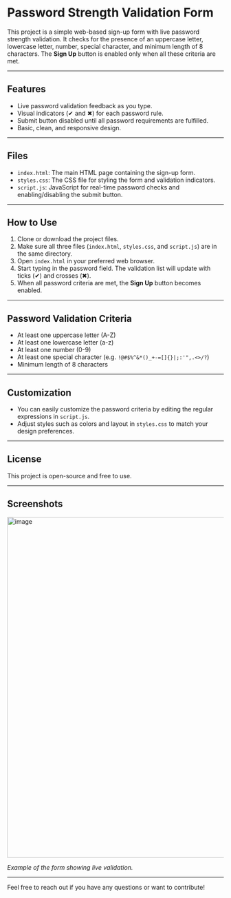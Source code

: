 # Password Strength Validation Form

This project is a simple web-based sign-up form with live password strength validation. It checks for the presence of an uppercase letter, lowercase letter, number, special character, and minimum length of 8 characters. The **Sign Up** button is enabled only when all these criteria are met.

---

## Features

- Live password validation feedback as you type.
- Visual indicators (✔ and ✖) for each password rule.
- Submit button disabled until all password requirements are fulfilled.
- Basic, clean, and responsive design.

---

## Files

- `index.html`: The main HTML page containing the sign-up form.
- `styles.css`: The CSS file for styling the form and validation indicators.
- `script.js`: JavaScript for real-time password checks and enabling/disabling the submit button.

---

## How to Use

1. Clone or download the project files.
2. Make sure all three files (`index.html`, `styles.css`, and `script.js`) are in the same directory.
3. Open `index.html` in your preferred web browser.
4. Start typing in the password field. The validation list will update with ticks (✔) and crosses (✖).
5. When all password criteria are met, the **Sign Up** button becomes enabled.

---

## Password Validation Criteria

- At least one uppercase letter (A-Z)
- At least one lowercase letter (a-z)
- At least one number (0-9)
- At least one special character (e.g. `!@#$%^&*()_+-=[]{}|;:'",.<>/?`)
- Minimum length of 8 characters

---

## Customization

- You can easily customize the password criteria by editing the regular expressions in `script.js`.
- Adjust styles such as colors and layout in `styles.css` to match your design preferences.

---

## License

This project is open-source and free to use.

---

## Screenshots

<img width="538" height="791" alt="image" src="https://github.com/user-attachments/assets/69fb8d33-5dcc-4710-85d0-bedde8c32194" />


*Example of the form showing live validation.*

---

Feel free to reach out if you have any questions or want to contribute!
